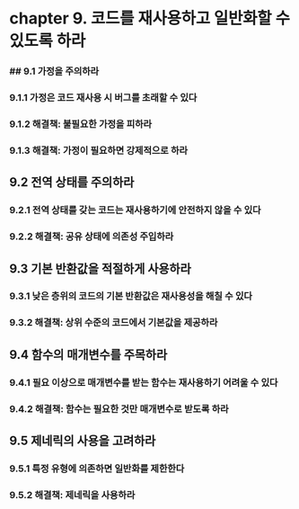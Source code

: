 # chapter 9. 코드를 재사용하고 일반화할 수 있도록 하라

### ## 9.1 가정을 주의하라

### 9.1.1 가정은 코드 재사용 시 버그를 초래할 수 있다

### 9.1.2 해결책: 불필요한 가정을 피하라

### 9.1.3 해결책: 가정이 필요하면 강제적으로 하라



## 9.2 전역 상태를 주의하라

### 9.2.1 전역 상태를 갖는 코드는 재사용하기에 안전하지 않을 수 있다

### 9.2.2 해결책: 공유 상태에 의존성 주입하라



## 9.3 기본 반환값을 적절하게 사용하라

### 9.3.1 낮은 층위의 코드의 기본 반환값은 재사용성을 해칠 수 있다

### 9.3.2 해결책: 상위 수준의 코드에서 기본값을 제공하라



## 9.4 함수의 매개변수를 주목하라

### 9.4.1 필요 이상으로 매개변수를 받는 함수는 재사용하기 어려울 수 있다

### 9.4.2 해결책: 함수는 필요한 것만 매개변수로 받도록 하라



## 9.5 제네릭의 사용을 고려하라

### 9.5.1 특정 유형에 의존하면 일반화를 제한한다

### 9.5.2 해결책: 제네릭을 사용하라

















